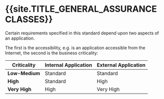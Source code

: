 <title>{{site.TITLE_GENERAL_ASSURANCECLASSES}}</title>

# {{site.TITLE_GENERAL_ASSURANCECLASSES}}
Certain requirements specified in this standard depend upon two aspects of an application.

The first is the accessibility, e.g. is an application accessible from the Internet, the second is the business criticality:

| Criticality | Internal Application | External Application |
| ------------- | ------------- | ------------- |
| **Low-Medium** | Standard | Standard |
| **High** | Standard | High |
| **Very High** | High | Very High |
